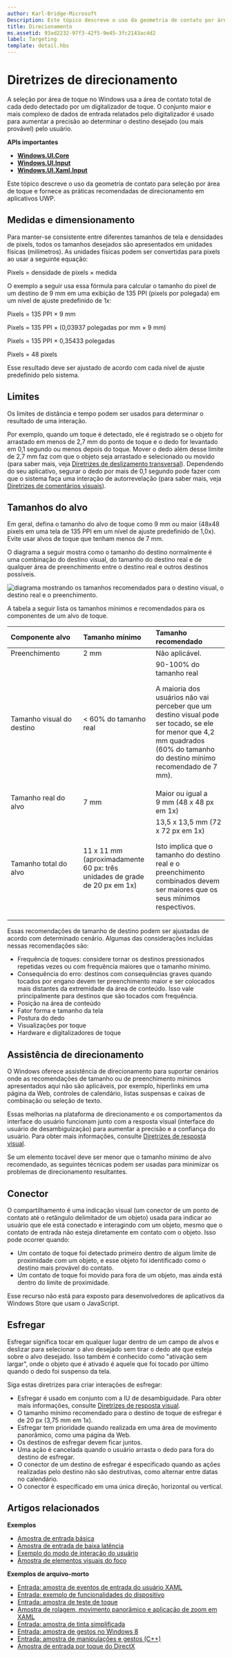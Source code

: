 ```yaml
---
author: Karl-Bridge-Microsoft
Description: Este tópico descreve o uso da geometria de contato por área de toque e fornece as práticas recomendadas de direcionamento em aplicativos do Windows Runtime.
title: Direcionamento
ms.assetid: 93ad2232-97f3-42f5-9e45-3fc2143ac4d2
label: Targeting
template: detail.hbs
---
```


# Diretrizes de direcionamento

A seleção por área de toque no Windows usa a área de contato total de cada dedo detectado por um digitalizador de toque. O conjunto maior e mais complexo de dados de entrada relatados pelo digitalizador é usado para aumentar a precisão ao determinar o destino desejado (ou mais provável) pelo usuário.

**APIs importantes**

-   [**Windows.UI.Core**](https://msdn.microsoft.com/library/windows/apps/br208383)
-   [**Windows.UI.Input**](https://msdn.microsoft.com/library/windows/apps/br242084)
-   [**Windows.UI.Xaml.Input**](https://msdn.microsoft.com/library/windows/apps/br227994)



Este tópico descreve o uso da geometria de contato para seleção por área de toque e fornece as práticas recomendadas de direcionamento em aplicativos UWP.

## <span id="Measurements_and_scaling"></span><span id="measurements_and_scaling"></span><span id="MEASUREMENTS_AND_SCALING"></span>Medidas e dimensionamento


Para manter-se consistente entre diferentes tamanhos de tela e densidades de pixels, todos os tamanhos desejados são apresentados em unidades físicas (milímetros). As unidades físicas podem ser convertidas para pixels ao usar a seguinte equação:

Pixels = densidade de pixels × medida

O exemplo a seguir usa essa fórmula para calcular o tamanho do pixel de um destino de 9 mm em uma exibição de 135 PPI (pixels por polegada) em um nível de ajuste predefinido de 1x:

Pixels = 135 PPI × 9 mm

Pixels = 135 PPI × (0,03937 polegadas por mm × 9 mm)

Pixels = 135 PPI × 0,35433 polegadas

Pixels = 48 pixels

Esse resultado deve ser ajustado de acordo com cada nível de ajuste predefinido pelo sistema.

## <span id="Thresholds"></span><span id="thresholds"></span><span id="THRESHOLDS"></span>Limites


Os limites de distância e tempo podem ser usados para determinar o resultado de uma interação.

Por exemplo, quando um toque é detectado, ele é registrado se o objeto for arrastado em menos de 2,7 mm do ponto de toque e o dedo for levantado em 0,1 segundo ou menos depois do toque. Mover o dedo além desse limite de 2,7 mm faz com que o objeto seja arrastado e selecionado ou movido (para saber mais, veja [Diretrizes de deslizamento transversal](guidelines-for-cross-slide.md)). Dependendo do seu aplicativo, segurar o dedo por mais de 0,1 segundo pode fazer com que o sistema faça uma interação de autorrevelação (para saber mais, veja [Diretrizes de comentários visuais](guidelines-for-visualfeedback.md#selfreveal)).

## <span id="Target_sizes"></span><span id="target_sizes"></span><span id="TARGET_SIZES"></span>Tamanhos do alvo


Em geral, defina o tamanho do alvo de toque como 9 mm ou maior (48x48 pixels em uma tela de 135 PPI em um nível de ajuste predefinido de 1,0x). Evite usar alvos de toque que tenham menos de 7 mm.

O diagrama a seguir mostra como o tamanho do destino normalmente é uma combinação do destino visual, do tamanho do destino real e de qualquer área de preenchimento entre o destino real e outros destinos possíveis.

![diagrama mostrando os tamanhos recomendados para o destino visual, o destino real e o preenchimento.](images/targeting-size.png)

A tabela a seguir lista os tamanhos mínimos e recomendados para os componentes de um alvo de toque.

<table>
<colgroup>
<col width="33%" />
<col width="33%" />
<col width="33%" />
</colgroup>
<thead>
<tr class="header">
<th align="left">Componente alvo</th>
<th align="left">Tamanho mínimo</th>
<th align="left">Tamanho recomendado</th>
</tr>
</thead>
<tbody>
<tr class="odd">
<td align="left">Preenchimento</td>
<td align="left">2 mm</td>
<td align="left">Não aplicável.</td>
</tr>
<tr class="even">
<td align="left">Tamanho visual do destino</td>
<td align="left">&lt; 60% do tamanho real</td>
<td align="left">90-100% do tamanho real
<p>A maioria dos usuários não vai perceber que um destino visual pode ser tocado, se ele for menor que 4,2 mm quadrados (60% do tamanho do destino mínimo recomendado de 7 mm).</p></td>
</tr>
<tr class="odd">
<td align="left">Tamanho real do alvo</td>
<td align="left">7 mm</td>
<td align="left">Maior ou igual a 9 mm (48 x 48 px em 1x)</td>
</tr>
<tr class="even">
<td align="left">Tamanho total do alvo</td>
<td align="left">11 x 11 mm (aproximadamente 60 px: três unidades de grade de 20 px em 1x)</td>
<td align="left">13,5 x 13,5 mm (72 x 72 px em 1x)
<p>Isto implica que o tamanho do destino real e o preenchimento combinados devem ser maiores que os seus mínimos respectivos.</p></td>
</tr>
</tbody>
</table>

 

Essas recomendações de tamanho de destino podem ser ajustadas de acordo com determinado cenário. Algumas das considerações incluídas nessas recomendações são:

-   Frequência de toques: considere tornar os destinos pressionados repetidas vezes ou com frequência maiores que o tamanho mínimo.
-   Consequência do erro: destinos com consequências graves quando tocados por engano devem ter preenchimento maior e ser colocados mais distantes da extremidade da área de conteúdo. Isso vale principalmente para destinos que são tocados com frequência.
-   Posição na área de conteúdo
-   Fator forma e tamanho da tela
-   Postura do dedo
-   Visualizações por toque
-   Hardware e digitalizadores de toque

## <span id="Targeting_assistance"></span><span id="targeting_assistance"></span><span id="TARGETING_ASSISTANCE"></span>Assistência de direcionamento


O Windows oferece assistência de direcionamento para suportar cenários onde as recomendações de tamanho ou de preenchimento mínimos apresentados aqui não são aplicáveis, por exemplo, hiperlinks em uma página da Web, controles de calendário, listas suspensas e caixas de combinação ou seleção de texto.

Essas melhorias na plataforma de direcionamento e os comportamentos da interface do usuário funcionam junto com a resposta visual (interface do usuário de desambiguização) para aumentar a precisão e a confiança do usuário. Para obter mais informações, consulte [Diretrizes de resposta visual](guidelines-for-visualfeedback.md).

Se um elemento tocável deve ser menor que o tamanho mínimo de alvo recomendado, as seguintes técnicas podem ser usadas para minimizar os problemas de direcionamento resultantes.

## <span id="Tethering"></span><span id="tethering"></span><span id="TETHERING"></span>Conector


O compartilhamento é uma indicação visual (um conector de um ponto de contato até o retângulo delimitador de um objeto) usada para indicar ao usuário que ele está conectado e interagindo com um objeto, mesmo que o contato de entrada não esteja diretamente em contato com o objeto. Isso pode ocorrer quando:

-   Um contato de toque foi detectado primeiro dentro de algum limite de proximidade com um objeto, e esse objeto foi identificado como o destino mais provável do contato.
-   Um contato de toque foi movido para fora de um objeto, mas ainda está dentro do limite de proximidade.

Esse recurso não está para exposto para desenvolvedores de aplicativos da Windows Store que usam o JavaScript.

## <span id="scrubbing"></span><span id="SCRUBBING"></span>Esfregar


Esfregar significa tocar em qualquer lugar dentro de um campo de alvos e deslizar para selecionar o alvo desejado sem tirar o dedo até que esteja sobre o alvo desejado. Isso também é conhecido como "ativação sem largar", onde o objeto que é ativado é aquele que foi tocado por último quando o dedo foi suspenso da tela.

Siga estas diretrizes para criar interações de esfregar:

-   Esfregar é usado em conjunto com a IU de desambiguidade. Para obter mais informações, consulte [Diretrizes de resposta visual](guidelines-for-visualfeedback.md).
-   O tamanho mínimo recomendado para o destino de toque de esfregar é de 20 px (3,75 mm em 1x).
-   Esfregar tem prioridade quando realizada em uma área de movimento panorâmico, como uma página da Web.
-   Os destinos de esfregar devem ficar juntos.
-   Uma ação é cancelada quando o usuário arrasta o dedo para fora do destino de esfregar.
-   O conector de um destino de esfregar é especificado quando as ações realizadas pelo destino não são destrutivas, como alternar entre datas no calendário.
-   O conector é especificado em uma única direção, horizontal ou vertical.

## <span id="related_topics"></span>Artigos relacionados


**Exemplos**
* [Amostra de entrada básica](http://go.microsoft.com/fwlink/p/?LinkID=620302)
* [Amostra de entrada de baixa latência](http://go.microsoft.com/fwlink/p/?LinkID=620304)
* [Exemplo do modo de interação do usuário](http://go.microsoft.com/fwlink/p/?LinkID=619894)
* [Amostra de elementos visuais do foco](http://go.microsoft.com/fwlink/p/?LinkID=619895)

**Exemplos de arquivo-morto**
* [Entrada: amostra de eventos de entrada do usuário XAML](http://go.microsoft.com/fwlink/p/?linkid=226855)
* [Entrada: exemplo de funcionalidades do dispositivo](http://go.microsoft.com/fwlink/p/?linkid=231530)
* [Entrada: amostra de teste de toque](http://go.microsoft.com/fwlink/p/?linkid=231590)
* [Amostra de rolagem, movimento panorâmico e aplicação de zoom em XAML](http://go.microsoft.com/fwlink/p/?linkid=251717)
* [Entrada: amostra de tinta simplificada](http://go.microsoft.com/fwlink/p/?linkid=246570)
* [Entrada: amostra de gestos no Windows 8](http://go.microsoft.com/fwlink/p/?LinkId=264995)
* [Entrada: amostra de manipulações e gestos (C++)](http://go.microsoft.com/fwlink/p/?linkid=231605)
* [Amostra de entrada por toque do DirectX](http://go.microsoft.com/fwlink/p/?LinkID=231627)
 

 






<!--HONumber=May16_HO2-->


